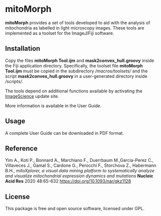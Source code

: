 mitoMorph
=========

**mitoMorph** provides a set of tools developed to aid with the analysis of mitochondria as labelled in light microscopy images. These tools are implemented as a toolset for the ImageJ/Fiji software.

## Installation
Copy the files **mitoMorph Tool.ijm** and **mask2convex_hull.groovy** inside the Fiji application directory. Specifically, the toolset file **mitoMorph Tool.ijm** must be copied in the subdirectory _/macros/toolsets/_ and the script **mask2convex_hull.groovy** in a user-generated directory inside _/scripts/_.

The tools depend on additional functions available by activating the [ImageScience](https://imagej.net/ImageScience) update site.

More information is available in the User Guide.

## Usage
A complete User Guide can be downloaded in PDF format.

## Reference
Yim A., Koti P., Bonnard A., Marchiano F., Duerrbaum M.,Garcia-Perez C., Villaveces J., Gamal S., Cardone G., Perocchi F., Storchova Z., Habermann B.H., _mitoXplorer, a visual data mining platform to systematically analyze and visualize mitochondrial expression dynamics and mutations_ **Nucleic Acid Res** 2020 48:65-632 https://doi.org/10.1093/nar/gkz1128

## License
This package is free and open source software, licensed under GPL.
